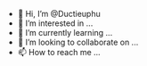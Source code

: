 - 👋 Hi, I’m @Ductieuphu
- 👀 I’m interested in ...
- 🌱 I’m currently learning ...
- 💞️ I’m looking to collaborate on ...
- 📫 How to reach me ...

<!---
Ductieuphu/Ductieuphu is a ✨ special ✨ repository because its `README.md` (this file) appears on your GitHub profile.
You can click the Preview link to take a look at your changes.
--->
